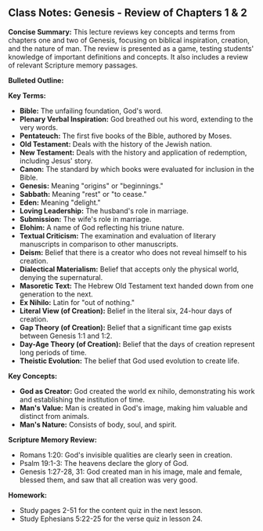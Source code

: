 ## Class Notes: Genesis - Review of Chapters 1 & 2

**Concise Summary:** This lecture reviews key concepts and terms from chapters one and two of Genesis, focusing on biblical inspiration, creation, and the nature of man. The review is presented as a game, testing students' knowledge of important definitions and concepts. It also includes a review of relevant Scripture memory passages.

**Bulleted Outline:**

**Key Terms:**

* **Bible:** The unfailing foundation, God's word.
* **Plenary Verbal Inspiration:** God breathed out his word, extending to the very words.
* **Pentateuch:** The first five books of the Bible, authored by Moses.
* **Old Testament:** Deals with the history of the Jewish nation.
* **New Testament:** Deals with the history and application of redemption, including Jesus' story.
* **Canon:** The standard by which books were evaluated for inclusion in the Bible.
* **Genesis:** Meaning "origins" or "beginnings."
* **Sabbath:** Meaning "rest" or "to cease."
* **Eden:** Meaning "delight."
* **Loving Leadership:** The husband's role in marriage.
* **Submission:** The wife's role in marriage.
* **Elohim:** A name of God reflecting his triune nature.
* **Textual Criticism:**  The examination and evaluation of literary manuscripts in comparison to other manuscripts.
* **Deism:** Belief that there is a creator who does not reveal himself to his creation.
* **Dialectical Materialism:** Belief that accepts only the physical world, denying the supernatural.
* **Masoretic Text:** The Hebrew Old Testament text handed down from one generation to the next. 
* **Ex Nihilo:** Latin for "out of nothing."
* **Literal View (of Creation):** Belief in the literal six, 24-hour days of creation. 
* **Gap Theory (of Creation):** Belief that a significant time gap exists between Genesis 1:1 and 1:2.
* **Day-Age Theory (of Creation):** Belief that the days of creation represent long periods of time. 
* **Theistic Evolution:**  The belief that God used evolution to create life. 

**Key Concepts:**

* **God as Creator:** God created the world ex nihilo, demonstrating his work and establishing the institution of time.
* **Man's Value:** Man is created in God's image, making him valuable and distinct from animals.
* **Man's Nature:** Consists of body, soul, and spirit. 

**Scripture Memory Review:**

* Romans 1:20: God's invisible qualities are clearly seen in creation.
* Psalm 19:1-3: The heavens declare the glory of God.
* Genesis 1:27-28, 31: God created man in his image, male and female, blessed them, and saw that all creation was very good. 

**Homework:**

* Study pages 2-51 for the content quiz in the next lesson.
* Study Ephesians 5:22-25 for the verse quiz in lesson 24. 
